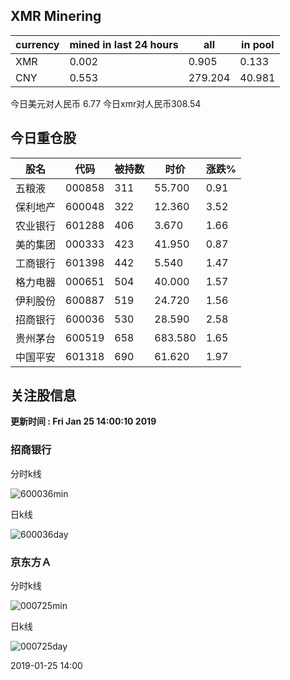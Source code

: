 ## XMR Minering

|currency|mined in last 24 hours|all|in pool|
|---|---|---|---|
|XMR|0.002|0.905|0.133|
|CNY|0.553|279.204|40.981|

今日美元对人民币 6.77	今日xmr对人民币308.54


## 今日重仓股 

|股名|代码|被持数|时价|涨跌%|
|---|---|---|---|---|
|五粮液|000858|311|55.700|0.91|
|保利地产|600048|322|12.360|3.52|
|农业银行|601288|406|3.670|1.66|
|美的集团|000333|423|41.950|0.87|
|工商银行|601398|442|5.540|1.47|
|格力电器|000651|504|40.000|1.57|
|伊利股份|600887|519|24.720|1.56|
|招商银行|600036|530|28.590|2.58|
|贵州茅台|600519|658|683.580|1.65|
|中国平安|601318|690|61.620|1.97|

## 关注股信息
**更新时间 : Fri Jan 25 14:00:10 2019**
### 招商银行 
分时k线

![600036min](http://image.sinajs.cn/newchart/min/n/sh600036.gif)

日k线

![600036day](http://image.sinajs.cn/newchart/daily/n/sh600036.gif)

### 京东方Ａ 
分时k线

![000725min](http://image.sinajs.cn/newchart/min/n/sz000725.gif)

日k线

![000725day](http://image.sinajs.cn/newchart/daily/n/sz000725.gif)

2019-01-25 14:00